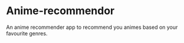 # Anime-recommendor
An anime recommender app to recommend you animes based on your favourite genres.

